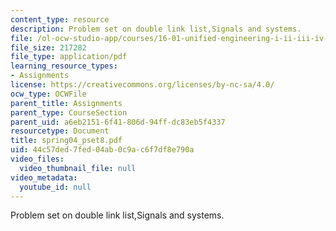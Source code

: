 ```yaml
---
content_type: resource
description: Problem set on double link list,Signals and systems.
file: /ol-ocw-studio-app/courses/16-01-unified-engineering-i-ii-iii-iv-fall-2005-spring-2006/44c57ded7fed04ab0c9ac6f7df8e790a_spring04_pset8.pdf
file_size: 217282
file_type: application/pdf
learning_resource_types:
- Assignments
license: https://creativecommons.org/licenses/by-nc-sa/4.0/
ocw_type: OCWFile
parent_title: Assignments
parent_type: CourseSection
parent_uid: a6eb2151-6f41-806d-94ff-dc83eb5f4337
resourcetype: Document
title: spring04_pset8.pdf
uid: 44c57ded-7fed-04ab-0c9a-c6f7df8e790a
video_files:
  video_thumbnail_file: null
video_metadata:
  youtube_id: null
---
```

Problem set on double link list,Signals and systems.